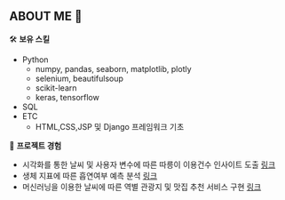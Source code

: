## ABOUT ME 👋

🛠 **보유 스킬**
* Python
  * numpy, pandas, seaborn, matplotlib, plotly
  * selenium, beautifulsoup
  * scikit-learn
  * keras, tensorflow
* SQL
* ETC
  * HTML,CSS,JSP 및 Django 프레임워크 기초

📝 **프로젝트 경험**
* 시각화를 통한 날씨 및 사용자 변수에 따른 따릉이 이용건수 인사이트 도출 [링크](https://github.com/JungHunL22/Data-Visualization-PJT)
* 생체 지표에 따른 흡연여부 예측 분석 [링크](https://github.com/JungHunL22/Smoking-ML-PJT)
* 머신러닝을 이용한 날씨에 따른 역별 관광지 및 맛집 추천 서비스 구현 [링크](https://github.com/JungHunL22/Final-PJT)

<!--
**JungHunL22/JungHunL22** is a ✨ _special_ ✨ repository because its `README.md` (this file) appears on your GitHub profile.

Here are some ideas to get you started:

- 🔭 I’m currently working on ...
- 🌱 I’m currently learning ...
- 👯 I’m looking to collaborate on ...
- 🤔 I’m looking for help with ...
- 💬 Ask me about ...
- 📫 How to reach me: ...
- 😄 Pronouns: ...
- ⚡ Fun fact: ...
-->
